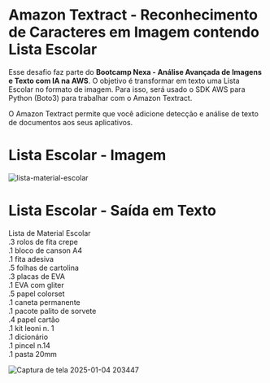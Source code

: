 # Amazon Textract - Reconhecimento de Caracteres em Imagem contendo Lista Escolar

Esse desafio faz parte do **Bootcamp Nexa - Análise Avançada de Imagens e Texto com IA na AWS**. O objetivo é transformar em texto uma Lista Escolar no formato de imagem. Para isso, será usado o SDK AWS para Python (Boto3) para trabalhar com o Amazon Textract.

O Amazon Textract permite que você adicione detecção e análise de texto de documentos aos seus aplicativos.

# Lista Escolar - Imagem

![lista-material-escolar](https://github.com/user-attachments/assets/1c41aa9f-82d3-4f0b-90d4-92a59ea520cd)

# Lista Escolar - Saída em Texto

Lista de Material Escolar<br>
.3 rolos de fita crepe<br>
.1 bloco de canson A4<br>
.1 fita adesiva<br>
.5 folhas de cartolina<br> 
.3 placas de EVA<br>
.1 EVA com gliter<br>
.5 papel colorset<br>
.1 caneta permanente<br>
.1 pacote palito de sorvete<br>
.4 papel cartão<br>
.1 kit leoni n. 1<br>
.1 dicionário<br>
.1 pincel n.14<br>
.1 pasta 20mm<br>

![Captura de tela 2025-01-04 203447](https://github.com/user-attachments/assets/ca54ff1a-4fc9-42b0-8aa3-0fa9ee997964)
